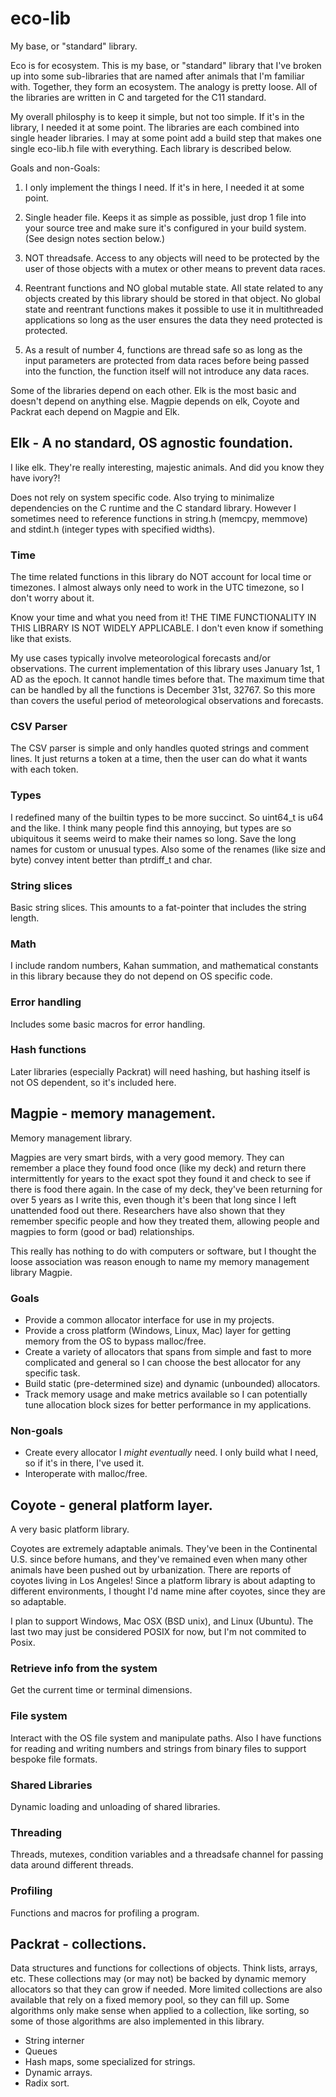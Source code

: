 # eco-lib
My base, or "standard" library.

Eco is for ecosystem. This is my base, or "standard" library that I've broken up into some sub-libraries that are named after animals that I'm familiar with. Together, they form an ecosystem. The analogy is pretty loose. All of the libraries are written in C and targeted for the C11 standard. 

My overall philosphy is to keep it simple, but not too simple. If it's in the library, I needed it at some point. The libraries are each combined into single header libraries. I may at some point add a build step that makes one single eco-lib.h file with everything. Each library is described below.

 Goals and non-Goals:
  1. I only implement the things I need. If it's in here, I needed it at some point.

  2. Single header file. Keeps it as simple as possible, just drop 1 file into your source tree and 
     make sure it's configured in your build system. (See design notes section below.)

  3. NOT threadsafe. Access to any objects will need to be protected by the user of those objects
     with a mutex or other means to prevent data races.

  4. Reentrant functions and NO global mutable state. All state related to any objects created by
     this library should be stored in that object. No global state and reentrant functions makes it
     possible to use it in multithreaded applications so long as the user ensures the data they
     need protected is protected. 

  5. As a result of number 4, functions are thread safe so as long as the input parameters are
     protected from data races before being passed into the function, the function itself will not
     introduce any data races.

Some of the libraries depend on each other. Elk is the most basic and doesn't depend on anything else. Magpie depends on 
elk, Coyote and Packrat each depend on Magpie and Elk.

## Elk - A no standard, OS agnostic foundation.

  I like elk. They're really interesting, majestic animals. And did you know they have ivory?! 
 
  Does not rely on system specific code. Also trying to minimalize dependencies on the C runtime and the C standard library. However I sometimes need to reference functions in string.h (memcpy, memmove) and stdint.h (integer types with specified widths).

### Time
  The time related functions in this library do NOT account for local time or timezones. I almost always only need to work in the UTC timezone, so I don't worry about it. 

  Know your time and what you need from it! THE TIME FUNCTIONALITY IN THIS LIBRARY IS NOT WIDELY APPLICABLE. I don't even know if something like that exists.

  My use cases typically involve meteorological forecasts and/or observations. The current implementation of this library uses January 1st, 1 AD as the epoch. It cannot handle times before that. The maximum time that can be handled by all the functions is December 31st, 32767. So this more than covers the useful period of meteorological observations and forecasts.

### CSV Parser
  The CSV parser is simple and only handles quoted strings and comment lines. It just returns a token at a time, then the user can do what it wants with each token.

### Types
  I redefined many of the builtin types to be more succinct. So uint64_t is u64 and the like. I think many people find this annoying, but types are so ubiquitous it seems weird to make their names so long. Save the long names for custom or unusual types. Also some of the renames (like size and byte) convey intent better than ptrdiff_t and char.

### String slices
  Basic string slices. This amounts to a fat-pointer that includes the string length.

### Math
  I include random numbers, Kahan summation, and mathematical constants in this library because they do not depend on OS specific code.

### Error handling
  Includes some basic macros for error handling.

### Hash functions
  Later libraries (especially Packrat) will need hashing, but hashing itself is not OS dependent, so it's included here.

## Magpie - memory management.
Memory management library.

Magpies are very smart birds, with a very good memory. They can remember a place they found food once (like my deck) and return there intermittently for years to the exact spot they found it and check to see if there is food there again. In the case of my deck, they've been returning for over 5 years as I write this, even though it's been that long since I left unattended food out there. Researchers have also shown that they remember specific people and how they treated them, allowing people and magpies to form (good or bad) relationships.

This really has nothing to do with computers or software, but I thought the loose association was reason enough to name my memory management library Magpie.

### Goals
 - Provide a common allocator interface for use in my projects.
 - Provide a cross platform (Windows, Linux, Mac) layer for getting memory from the OS to bypass malloc/free.
 - Create a variety of allocators that spans from simple and fast to more complicated and general so I can choose the best allocator for any specific task.
 - Build static (pre-determined size) and dynamic (unbounded) allocators.
 - Track memory usage and make metrics available so I can potentially tune allocation block sizes for better performance in my applications.

### Non-goals
 - Create every allocator I *might eventually* need. I only build what I need, so if it's in there, I've used it.
 - Interoperate with malloc/free.


## Coyote - general platform layer.

A very basic platform library.

Coyotes are extremely adaptable animals. They've been in the Continental U.S. since before humans, and they've remained even when many other animals have been pushed out by urbanization. There are reports of coyotes living in Los Angeles! Since a platform library is about adapting to different environments, I thought I'd name mine after coyotes, since they are so adaptable.

I plan to support Windows, Mac OSX (BSD unix), and Linux (Ubuntu). The last two may just be considered POSIX for now, but I'm not commited to Posix.

### Retrieve info from the system
 Get the current time or terminal dimensions.

### File system
 Interact with the OS file system and manipulate paths. Also I have functions for reading and writing numbers and strings from binary files to support bespoke file formats.

### Shared Libraries
 Dynamic loading and unloading of shared libraries.

### Threading
 Threads, mutexes, condition variables and a threadsafe channel for passing data around different threads.

### Profiling
 Functions and macros for profiling a program.


## Packrat - collections.

 Data structures and functions for collections of objects. Think lists, arrays, etc. These collections may (or may not) be backed by dynamic memory allocators so that they can grow if needed. More limited collections are also available that rely on a fixed memory pool, so they can fill up. Some algorithms only make sense when applied to a collection, like sorting, so some of those algorithms are also implemented in this library.

   - String interner
   - Queues
   - Hash maps, some specialized for strings.
   - Dynamic arrays.
   - Radix sort.

